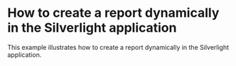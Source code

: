 # How to create a report dynamically in the Silverlight application


<p>This example illustrates how to create a report dynamically in the Silverlight application.</p><br />


<br/>


